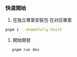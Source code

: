 ### 快速開始
1. 在独立專案安裝包 
在对应專案
```bash
pnpm i --shamefully-hoist
```
1. 開始開發
```bash
   pnpm run dev
```